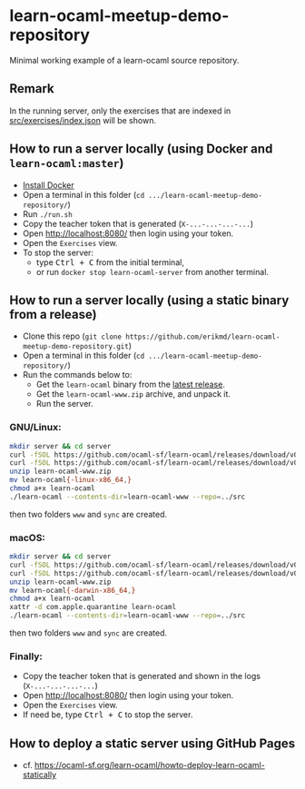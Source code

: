 # learn-ocaml-meetup-demo-repository

Minimal working example of a learn-ocaml source repository.

## Remark

In the running server, only the exercises that are indexed in
[src/exercises/index.json](./src/exercises/index.json) will be shown.

## How to run a server locally (using Docker and `learn-ocaml:master`)

* [Install Docker](https://github.com/coq-community/docker-coq/wiki/CLI-usage)
* Open a terminal in this folder (`cd .../learn-ocaml-meetup-demo-repository/`)
* Run `./run.sh`
* Copy the teacher token that is generated (`X-...-...-...-...`)
* Open <http://localhost:8080/> then login using your token.
* Open the `Exercises` view.
* To stop the server:
  * type <kbd>Ctrl + C</kbd> from the initial terminal,
  * or run `docker stop learn-ocaml-server` from another terminal.

## How to run a server locally (using a static binary from a release)

* Clone this repo (`git clone https://github.com/erikmd/learn-ocaml-meetup-demo-repository.git`)
* Open a terminal in this folder (`cd .../learn-ocaml-meetup-demo-repository/`)
* Run the commands below to:
  * Get the `learn-ocaml` binary from the [latest release](https://github.com/ocaml-sf/learn-ocaml/releases).
  * Get the `learn-ocaml-www.zip` archive, and unpack it.
  * Run the server.

### GNU/Linux:

```bash
mkdir server && cd server
curl -fSOL https://github.com/ocaml-sf/learn-ocaml/releases/download/v0.15.0/learn-ocaml-linux-x86_64
curl -fSOL https://github.com/ocaml-sf/learn-ocaml/releases/download/v0.15.0/learn-ocaml-www.zip
unzip learn-ocaml-www.zip
mv learn-ocaml{-linux-x86_64,}
chmod a+x learn-ocaml
./learn-ocaml --contents-dir=learn-ocaml-www --repo=../src
```

then two folders `www` and `sync` are created.

### macOS:

```bash
mkdir server && cd server
curl -fSOL https://github.com/ocaml-sf/learn-ocaml/releases/download/v0.15.0/learn-ocaml-darwin-x86_64
curl -fSOL https://github.com/ocaml-sf/learn-ocaml/releases/download/v0.15.0/learn-ocaml-www.zip
unzip learn-ocaml-www.zip
mv learn-ocaml{-darwin-x86_64,}
chmod a+x learn-ocaml
xattr -d com.apple.quarantine learn-ocaml
./learn-ocaml --contents-dir=learn-ocaml-www --repo=../src
```

then two folders `www` and `sync` are created.

### Finally:

* Copy the teacher token that is generated and shown in the logs (`X-...-...-...-...`)
* Open <http://localhost:8080/> then login using your token.
* Open the `Exercises` view.
* If need be, type <kbd>Ctrl + C</kbd> to stop the server.

## How to deploy a static server using GitHub Pages

* cf. https://ocaml-sf.org/learn-ocaml/howto-deploy-learn-ocaml-statically
